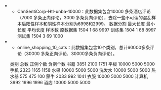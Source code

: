
- * ChnSentiCorp-Htl-unba-10000：此数据集包含10000 多条酒店评论（7000 多条正向评论，3000 多条负向评论），去除一些不可读的混乱样本后阳性样本和阴性样本分别为6998和2999。
数据分割	最大长度	最小长度	平均长度	样本数
  原数据集	1504	1	68	9997
  训练集	1504	1	68	8997
  测试集	1504	3	69	1000
- * online_shopping_10_cats：此数据集包含10个类别，总计60000多条评论（30000 多条正向评论，30000多条负向评论）。

  类别	总数	正例个数	负例个数
  书籍	3851	2100	1751
  平板	10000	5000	5000
  手机	2323	1165	1158
  水果	10000	5000	5000
  洗发水	10000	5000	5000
  热水器	575	475	100
  蒙牛	2033	992	1041
  衣服	10000	5000	5000
  计算机	3992	1996	1996
  酒店	10000	5000	5000
